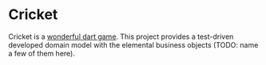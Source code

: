# Cricket
Cricket is a [wonderful dart game](https://en.wikipedia.org/wiki/Cricket_(darts)). This project provides a test-driven developed domain model with the elemental business objects (TODO: name a few of them here).
